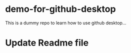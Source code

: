 # demo-for-github-desktop
This is a dummy repo to learn how to use github desktop...

# Update Readme file